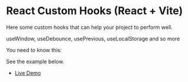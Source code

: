 # React Custom Hooks (React + Vite)

Here some custom hooks that can help your project to perform well.

useWindow, useDebounce, usePrevious, useLocalStorage and so more

You need to know this:

See the example below.

- [Live Demo](https://github.com/vitejs/vite-plugin-react/blob/main/packages/plugin-react)
